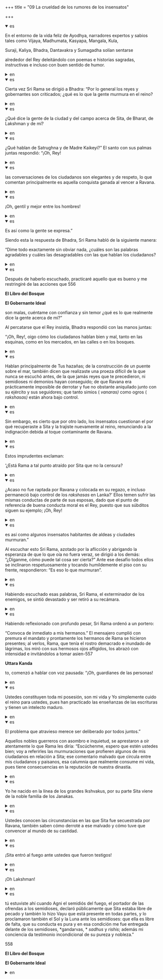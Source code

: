 +++
title = "09 La crueldad de los rumores de los insensatos"

+++
<details open><summary>es</summary>

En el entorno de la vida feliz de Ayodhya, narradores expertos y sabios tales como Vijaya, Madhumata, Kasyapa, Mangala, Kula,

Suraji, Kaliya, Bhadra, Dantavakra y Sumagadha solían sentarse

alrededor del Rey deleitándolo con poemas e historias sagradas, instructivas e incluso con buen sentido de humor.
</details>

<details><summary>en</summary>

In the environment of Ayodhya's happy life, expert and wise narrators such as Vijaya, Madhumata, Kasyapa, Mangala, Kula,

 Suraji, Kaliya, Bhadra, Dantavakra and Sumagadha used to sit

 Around the king delighting him with poems and sacred, instructive stories and even with good sense of humor.
</details>

<details open><summary>es</summary>

Cierta vez Sri Rama se dirigió a Bhadra: “Por lo general los reyes y gobernantes son criticados; ¿qué es lo que la gente murmura en el reino?
</details>

<details><summary>en</summary>

Once Sri Rama went to Bhadra: “In general, kings and rulers are criticized; What people mutter in the kingdom?
</details>

<details open><summary>es</summary>

¿Qué dice la gente de la ciudad y del campo acerca de Sita, de Bharat, de Lakshman y de mí?
</details>

<details><summary>en</summary>

What does the people of the city and the countryside about Sita, Bharat, Lakshman and me?
</details>

<details open><summary>es</summary>

¿Qué hablan de Satrughna y de Madre Kaikeyi?” El santo con sus palmas juntas respondió: “¡Oh, Rey\!
</details>

<details><summary>en</summary>

What do Satrughna and Mother Kaikeyi talk? ” The saint with his palms together replied: “Oh, king \!
</details>

<details open><summary>es</summary>

las conversaciones de los ciudadanos son elegantes y de respeto, lo que comentan principalmente es aquella conquista ganada al vencer a Ravana.
</details>

<details><summary>en</summary>

Citizens' conversations are elegant and respect, what they mentioned mainly is that conquest won by beating Ravana.
</details>

<details open><summary>es</summary>

¡Oh, gentil y mejor entre los hombres\!
</details>

<details><summary>en</summary>

Oh, gentle and better among men \!
</details>

<details open><summary>es</summary>

Es así como la gente se expresa.”

Siendo esta la respuesta de Bhadra, Sri Rama habló de la siguiente manera:

“Dime todo exactamente sin obviar nada, ¿cuáles son las palabras agradables y cuáles las desagradables con las que hablan los ciudadanos?
</details>

<details><summary>en</summary>

This is how people are expressed. "

 This being Bhadra's response, Sri Rama spoke as follows:

 “Tell me everything exactly without ignoring anything, what are the pleasant words and which ones that citizens speak?
</details>

<details open><summary>es</summary>

Después de haberlo escuchado, practicaré aquello que es bueno y me restringiré de las acciones que 556

**El Libro del Bosque**

**El Gobernante Ideal**

son malas, cuéntame con confianza y sin temor ¿qué es lo que realmente dice la gente acerca de mi?”

Al percatarse que el Rey insistía, Bhadra respondió con las manos juntas:

“¡Oh, Rey\!, oigo cómo los ciudadanos hablan bien y mal, tanto en las esquinas, como en los mercados, en las calles o en los bosques.
</details>

<details><summary>en</summary>

After listening to it, I will practice what is good and I will restrict myself from the actions that 556

 ** The Book of the Forest **

 ** The ideal ruler **

 They are bad, tell me with confidence and without fear. What do people really say about me? ”

 When he realized that the king insisted, Bhadra responded with his hands together:

 “Oh, king \!, I hear how citizens speak well and badly, both in corners, in markets, in the streets or in the forests.
</details>

<details open><summary>es</summary>

Hablan principalmente de Tus hazañas; de la construcción de un puente sobre el mar, también dicen que realizaste una proeza difícil de la que nunca se escuchó antes, de la que jamás reyes que te precedieron, ni semidioses ni demonios hayan conseguido; de que Ravana era prácticamente imposible de derrotar y fue no obstante aniquilado junto con su ejército y sus seguidores; que tanto simios \( *vanaras\)* como ogros \( *rakshasas\)* están ahora bajo control.
</details>

<details><summary>en</summary>

They speak mainly of your exploits; From the construction of a bridge over the sea, they also say that you made a difficult feat that was never heard before, of which kings that preceded you, neither half -fledgers nor demons have achieved; that Ravana was practically impossible to defeat and was nevertheless annihilated along with his army and his followers; That both apes \ ( * vasas \) * and ogros \ ( * rakshas \) * are now under control.
</details>

<details open><summary>es</summary>

Sin embargo, es cierto que por otro lado, los insensatos cuestionan el por qué recuperaste a Sita y la trajiste nuevamente al reino, renunciando a la indignación debida al toque contaminante de Ravana.
</details>

<details><summary>en</summary>

However, it is true that on the other hand, the fools question why you recovered Sita and brought her again to the kingdom, renouncing the indignation due to the contaminating touch of Ravana.
</details>

<details open><summary>es</summary>

Estos imprudentes exclaman:

‘¿Está Rama a tal punto atraído por Sita que no la censura?
</details>

<details><summary>en</summary>

These reckless exclaim:

 ‘Is it branch to such an attracted point for Sita that I don't censure her?
</details>

<details open><summary>es</summary>

¿Acaso no fue raptada por Ravana y colocada en su regazo, e incluso permaneció bajo control de los *rakshasas* en Lanka?’ Ellos temen sufrir las mismas conductas de parte de sus esposas, dado que el punto de referencia de buena conducta moral es el Rey, puesto que sus súbditos siguen su ejemplo; ¡Oh, Rey\!
</details>

<details><summary>en</summary>

Was it not kidnapped by Ravana and placed in its lap, and even remained under control of the * rakshasas * in Lanka? ' The king, since his subjects follow his example; Oh, king \!
</details>

<details open><summary>es</summary>

es así como algunos insensatos habitantes de aldeas y ciudades murmuran.”

Al escuchar esto Sri Rama, azotado por la aflicción y abrigando la esperanza de que lo que oía no fuera veraz, se dirigió a los demás: “¿Díganme, cómo puede tal cosa ser cierta?” Ante ese desafío todos ellos se inclinaron respetuosamente y tocando humildemente el piso con su frente, respondieron: “Es eso lo que murmuran”.
</details>

<details><summary>en</summary>

This is how some foolish inhabitants of villages and cities murmur. ”

 Upon hearing this, Sri Rama, whipped by affliction and waring the hope that what he heard was not truthful, addressed others: "Tell me, how can such a thing be true?" Faced with that challenge, they all inclined respectfully and humbly touching the floor with their forehead, they replied: "That is what mutter."
</details>

<details open><summary>es</summary>

Habiendo escuchado esas palabras, Sri Rama, el exterminador de los enemigos, se sintió devastado y ser retiró a su recámara.
</details>

<details><summary>en</summary>

Having heard those words, Sri Rama, the exterminator of the enemies, felt devastated and retired to his bedroom.
</details>

<details open><summary>es</summary>

Habiendo reflexionado con profundo pesar, Sri Rama ordenó a un portero:

“Convoca de inmediato a mis hermanos.” El mensajero cumplió con premura el mandato y prontamente los hermanos de Rama se hicieron presentes; al verlos, Rama, que tenía el rostro demacrado e inundado de lágrimas, los miró con sus hermosos ojos afligidos, los abrazó con intensidad e invitándolos a tomar asien-557

**Uttara Kanda**

to, comenzó a hablar con voz pausada: “¡Oh, guardianes de las personas\!
</details>

<details><summary>en</summary>

Having reflected with deep regret, Sri Rama ordered a goalkeeper:

 "Convene my brothers immediately." The messenger fulfilled the mandate and promptly the brothers of Rama were present; Seeing them, Rama, who had a demacrated and flooded face of tears, looked at them with their beautiful afflicted eyes, hugged them intensity and inviting them to take Astien-557

 ** Utara Kanda **

 To, started talking in a leisurely voice: “Oh, guardians of the people \!
</details>

<details open><summary>es</summary>

Ustedes constituyen toda mi posesión, son mi vida y Yo simplemente cuido el reino para ustedes, pues han practicado las enseñanzas de las escrituras y tienen un intelecto maduro.
</details>

<details><summary>en</summary>

You constitute all my possession, they are my life and I simply take care of the kingdom for you, because you have practiced the teachings of the Scriptures and have a mature intellect.
</details>

<details open><summary>es</summary>

El problema que atravieso merece ser deliberado por todos juntos.”

Aquellos nobles guerreros con asombro e inquietud, se aprestaron a oír atentamente lo que Rama les diría: “Escúchenme, espero que estén ustedes bien; voy a referirles las murmuraciones que profieren algunos de mis ciudadanos en relación a Sita; ese comentario malvado que circula entre mis ciudadanos y paisanos, esa calumnia que realmente consume mi vida, pues tiene consecuencias en la reputación de nuestra dinastía.
</details>

<details><summary>en</summary>

The problem that I go through deserves to be deliberate by all together. "

 Those noble warriors with amazement and restlessness, prepared to hear carefully what Rama would tell you: “Listen to me, I hope you are well; I am going to refer to the murmuring that some of my citizens utter in relation to Sita; That evil comment that circulates between my citizens and countrymen, that slander that really consumes my life, because it has consequences on the reputation of our dynasty.
</details>

<details open><summary>es</summary>

Yo he nacido en la línea de los grandes Ikshvakus, por su parte Sita viene de la noble familia de los Janakas.
</details>

<details><summary>en</summary>

I have been born in the line of the great Ikshvakus, meanwhile Sita comes from the noble family of the janakas.
</details>

<details open><summary>es</summary>

Ustedes conocen las circunstancias en las que Sita fue secuestrada por Ravana, también saben cómo derroté a ese malvado y cómo tuve que convencer al mundo de su castidad.
</details>

<details><summary>en</summary>

You know the circumstances in which Sita was kidnapped by Ravana, you also know how I defeated that evil and how I had to convince the world of your chastity.
</details>

<details open><summary>es</summary>

¡Sita entró al fuego ante ustedes que fueron testigos\!
</details>

<details><summary>en</summary>

Sita entered the fire before you witnesses \!
</details>

<details open><summary>es</summary>

¡Oh Lakshman\!
</details>

<details><summary>en</summary>

Oh Lakshman \!
</details>

<details open><summary>es</summary>

tú estuviste ahí cuando Agni el semidiós del fuego, el portador de las ofrendas a los semidioses, declaró públicamente que Sita estaba libre de pecado y también lo hizo Vayu que está presente en todas partes, y lo proclamaron también el Sol y la Luna ante los semidioses: que ella es libre de falta, que su conducta es pura y en esa condición me fue entregada delante de los semidioses, *gandarvas, * *sadhus* y *rishis*; además mi conciencia da testimonio incondicional de su pureza y nobleza.”

558

**El Libro del Bosque**

**El Gobernante Ideal**
</details>

<details><summary>en</summary>

You were there when agni the semi -war of the fire, the bearer of the offerings to the demigods, publicly declared that Sita was free of sin and also did Vayu that is present everywhere, and also proclaimed the sun and the moon before the Semiidia: that she is free of foul, that her behavior is pure and in that condition it was given to me in front of the demigods, *gandarvas, * *sadhus *and *rishis *; In addition my conscience gives unconditional testimony of its purity and nobility. ”

 558

 ** The Book of the Forest **

 ** The ideal ruler **
</details>